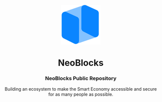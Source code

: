 <p align="center">
    <img src="https://raw.githubusercontent.com/NeoBlocks/neoblocks/master/assets/logo/png/dark_square.png" width="128px" alt="NeoBlocks">
</p>

<h1 align="center">NeoBlocks</h1>
<h3 align="center">NeoBlocks Public Repository</h3>

<p align="center">
    Building an ecosystem to make the Smart Economy accessible and secure for as many people as possible.
</p>
